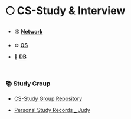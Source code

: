 # 🌕 CS-Study & Interview

- 🕸 [**Network**](https://github.com/SoobinJung1013/cs-study/tree/main/Network)

- ⚙️ [**OS**](https://github.com/SoobinJung1013/cs-study/tree/main/OS)

- 🧳 [**DB**](https://github.com/SoobinJung1013/cs-study/tree/main/DB)

<br/>

### 📚 Study Group

- [CS-Study Group Repository](https://github.com/EunjiShin/CS-study)

- [Personal Study Records \_ Judy](https://github.com/SoobinJung1013/cs-study)

<!--
### Coding Interview 참고 자료

- [gyoogle/tech-interview-for-developer](https://github.com/gyoogle/tech-interview-for-developer) : tech-interview-for-developer
- [WooVictory/Ready-For-Tech-Interview](https://github.com/WooVictory/Ready-For-Tech-Interview) : READY FOR TECH INTERVIEW
- [jwasham/coding-interview-university](https://github.com/jwasham/coding-interview-university) : coding interview university
- [qkraudghgh/coding-interview](https://github.com/qkraudghgh/coding-interview)
- [mission-peace/interview](https://github.com/mission-peace/interview)
- [DopplerHQ/awesome-interview-questions](https://github.com/DopplerHQ/awesome-interview-questions)
- [JaeYeopHan/Interview_Question_for_Beginner](https://github.com/JaeYeopHan/Interview_Question_for_Beginner) : Technical Interview Guidelines for Beginners

### Etc

- [kamranahmedse/developer-roadmap](https://github.com/kamranahmedse/developer-roadmap) : 개발자 로드맵
- [oaksong/developers-retrospective](https://github.com/oaksong/developers-retrospective) : 개발자 회고 모음
- [jojoldu/junior-recruit-scheduler](https://github.com/jojoldu/junior-recruit-scheduler) : 주니어 개발자를 위한 **채용 공고**


<br/><br/>

## 💻 Coding Test

## 🍠 이력서

- [이력서 1](https://docs.google.com/document/d/1GeMrNiccYLxc2HDMjpW1-MZ3sH3bF6Fxwo9eedNINdg/edit)

- [이력서 2](https://docs.google.com/document/d/1vKmC6G9crl9GiUtSkSIVsdaXH-JL5hPI0VKW0INt0hs/edit)

<br/><br/>

## ❄️ Project Review

## 🎃 Book (요약)

## 🛼 Study archive

- O-Ring archive
  - Front
    - React
    - justinmind(prototype)
    - bootstrap, axios 등등등
    - 등등등
  - Back
    - node.js
    - Spring
    - 등등등
  - Devops
    - GCP, AWS
    - Gitlab ci, Circle ci
    - GKE, k8s, istio 등등등
    - 등등등
- Inflearn
- YouTube (우아한 테크톡, 얄코)
- Github 블로그 정리
- 네이버 블로그 정리

## 🕶 발표자료
-->
